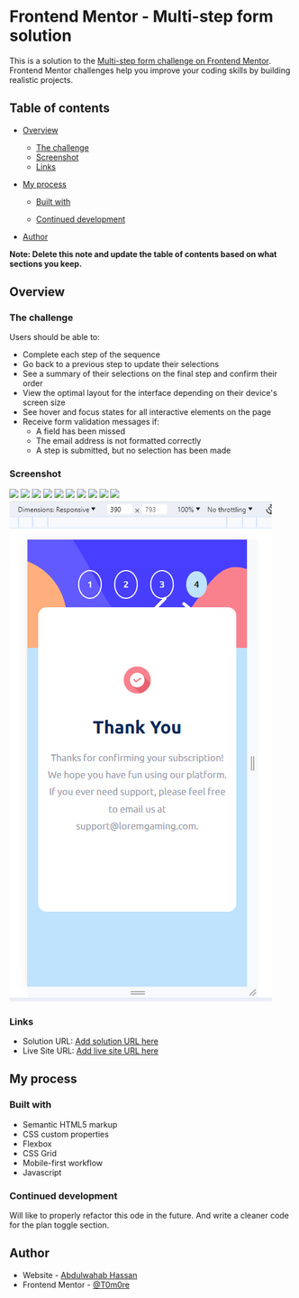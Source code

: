 # Frontend Mentor - Multi-step form solution

This is a solution to the [Multi-step form challenge on Frontend Mentor](https://www.frontendmentor.io/challenges/multistep-form-YVAnSdqQBJ). Frontend Mentor challenges help you improve your coding skills by building realistic projects.

## Table of contents

- [Overview](#overview)
  - [The challenge](#the-challenge)
  - [Screenshot](#screenshot)
  - [Links](#links)
- [My process](#my-process)

  - [Built with](#built-with)

  - [Continued development](#continued-development)

- [Author](#author)

**Note: Delete this note and update the table of contents based on what sections you keep.**

## Overview

### The challenge

Users should be able to:

- Complete each step of the sequence
- Go back to a previous step to update their selections
- See a summary of their selections on the final step and confirm their order
- View the optimal layout for the interface depending on their device's screen size
- See hover and focus states for all interactive elements on the page
- Receive form validation messages if:
  - A field has been missed
  - The email address is not formatted correctly
  - A step is submitted, but no selection has been made

### Screenshot

![](<assets/solution/screenshot(59).png>)
![](<assets/solution/screenshot(60).png>)
![](<assets/solution/screenshot(62).png>)
![](<assets/solution/screenshot(63).png>)
![](<assets/solution/screenshot(64).png>)
![](<assets/solution/screenshot(66).png>)
![](<assets/solution/screenshot(67).png>)
![](<assets/solution/screenshot(68).png>)
![](<assets/solution/screenshot(69).png>)
![](<assets/solution/screenshot(70).png>)
![](<\assets\solution\Screenshot (68).png>)

### Links

- Solution URL: [Add solution URL here](https://github.com/T0m0re/multi-step-form)
- Live Site URL: [Add live site URL here](https://your-live-site-url.com)

## My process

### Built with

- Semantic HTML5 markup
- CSS custom properties
- Flexbox
- CSS Grid
- Mobile-first workflow
- Javascript

### Continued development

Will like to properly refactor this ode in the future. And write a cleaner code for the plan toggle section.

## Author

- Website - [Abdulwahab Hassan](https://github.com/T0m0re)
- Frontend Mentor - [@T0m0re](https://www.frontendmentor.io/profile/T0m0re)
